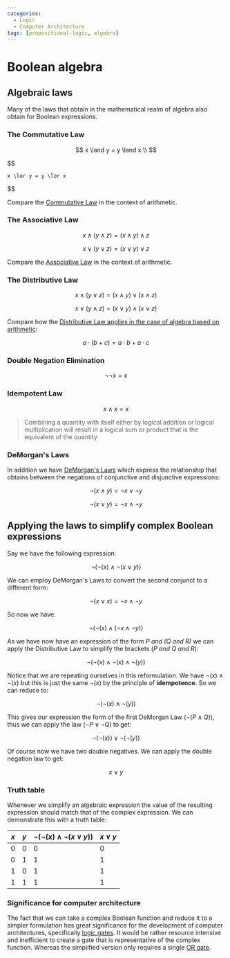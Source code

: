 ```yaml
---
categories:
  - Logic
  - Computer Architecture
tags: [propositional-logic, algebra]
---
```


# Boolean algebra

## Algebraic laws

Many of the laws that obtain in the mathematical realm of algebra also obtain for Boolean expressions.

### The Commutative Law

$$
    x \land y = y \land x \\
$$

$$

    x \lor y = y \lor x
$$

Compare the [Commutative Law](/Mathematics/Prealgebra/Whole_numbers.md#the-commutative-property) in the context of arithmetic.

### The Associative Law

$$
    x   \land (y \land z) = (x \land y) \land z
$$

$$
    x   \lor (y \lor z) = (x \lor y) \lor z
$$

Compare the [Associative Law](/Mathematics/Prealgebra/Whole_numbers.md#the-associative-property) in the context of arithmetic.

### The Distributive Law

$$
    x \land (y \lor z) = (x \land y) \lor (x \land z)
$$

$$
    x \lor (y \land z) = (x \lor y) \land (x \lor z)
$$

Compare how the [Distributive Law applies in the case of algebra based on arithmetic](/Mathematics/Prealgebra/Distributivity.md):

$$
    a \cdot (b + c) = a \cdot b + a \cdot c
$$

### Double Negation Elimination

$$
    \lnot \lnot x = x
$$

### Idempotent Law

$$
    x \land x = x
$$

> Combining a quantity with itself either by logical addition or logical multiplication will result in a logical sum or product that is the equivalent of the quantity

### DeMorgan's Laws

In addition we have [DeMorgan's Laws](/Logic/Laws_and_theorems.md/DeMorgan's_Laws.md) which express the relationship that obtains between the negations of conjunctive and disjunctive expressions:

$$
\lnot(x \land y)  = \lnot x \lor \lnot y
$$

$$
    \lnot (x \lor y) = \lnot x \land \lnot y
$$

## Applying the laws to simplify complex Boolean expressions

Say we have the following expression:

$$
    \lnot(\lnot(x) \land \lnot (x \lor y))
$$

We can employ DeMorgan's Laws to convert the second conjunct to a different form:

$$
    \lnot (x \lor x) = \lnot x \land \lnot y
$$

So now we have:

$$
    \lnot(\lnot(x) \land (\lnot x \land \lnot y ))
$$

As we have now have an expression of the form _P and (Q and R)_ we can apply the Distributive Law to simplify the brackets (_P and Q and R_):

$$
    \lnot( \lnot(x) \land \lnot(x) \land \lnot(y))
$$

Notice that we are repeating ourselves in this reformulation. We have $\lnot(x) \land \lnot(x)$ but this is just the same $\lnot(x)$ by the principle of **idempotence**. So we can reduce to:

$$
    \lnot(\lnot(x) \land \lnot(y))
$$

This gives our expression the form of the first DeMorgan Law ($\lnot (P \land Q)$), thus we can apply the law ($\lnot P \lor \lnot Q$) to get:

$$
\lnot(\lnot(x)) \lor \lnot(\lnot(y))
$$

Of course now we have two double negatives. We can apply the double negation law to get:

$$
    x \lor y
$$

### Truth table

Whenever we simplify an algebraic expression the value of the resulting expression should match that of the complex expression. We can demonstrate this with a truth table:

| $x$ | $y$ | $\lnot(\lnot(x) \land \lnot (x \lor y))$ | $x \lor y$ |
| --- | --- | ---------------------------------------- | ---------- |
| 0   | 0   | 0                                        | 0          |
| 0   | 1   | 1                                        | 1          |
| 1   | 0   | 1                                        | 1          |
| 1   | 1   | 1                                        | 1          |

### Significance for computer architecture

The fact that we can take a complex Boolean function and reduce it to a simpler formulation has great significance for the development of computer architectures, specifically [logic gates](/Electronics_and_Hardware/Digital_circuits/Logic_gates.md). It would be rather resource intensive and inefficient to create a gate that is representative of the complex function. Whereas the simplified version only requires a single [OR gate](/Electronics_and_Hardware/Digital_circuits/Logic_gates.md#or-gate).
